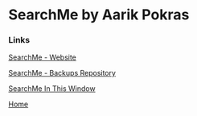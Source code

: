 # SearchMe by Aarik Pokras

### Links

[SearchMe - Website](https://searchme.glitch.me)

[SearchMe - Backups Repository](https://github.com/aarikpokras/SearchMe-Backups)

[SearchMe In This Window](https://aarikpokras.github.io/searchme/app-searchme_2)

[Home](https://aarikpokras.github.io)
